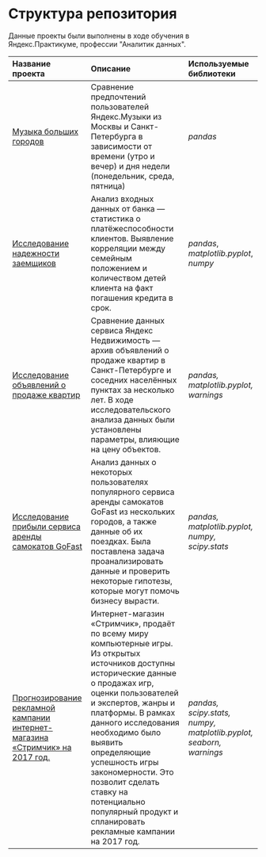 # Структура репозитория
Данные проекты были выполнены в ходе обучения в Яндекс.Практикуме, профессии "Аналитик данных".

| **Название проекта**                            | **Описание**        | **Используемые библиотеки**     |
|:------------------------------------------------| :-------------------|:--------------------------------|
| [Музыка больших городов](yandex_music_project)  | Сравнение предпочтений пользователей Яндекс.Музыки из Москвы и Санкт-Петербурга в зависимости от времени (утро и вечер) и дня недели (понедельник, среда, пятница) | *pandas* |
| [Исследование надежности заемщиков](bank_project)| Анализ входных данных от банка — статистика о платёжеспособности клиентов. Выявление корреляции между семейным положением и количеством детей клиента на факт погашения кредита в срок. | *pandas*, *matplotlib.pyplot*, *numpy*|
| [Исследование объявлений о продаже квартир](apartment_project)| Сравнение данных сервиса Яндекс Недвижимость — архив объявлений о продаже квартир в Санкт-Петербурге и соседних населённых пунктах за несколько лет. В ходе исследовательского анализа данных были установлены параметры, влияющие на цену объектов. | *pandas, matplotlib.pyplot, warnings*|
|  [Исследование прибыли сервиса аренды самокатов GoFast](gofast_revenue_project)| Анализ данных о некоторых пользователях популярного сервиса аренды самокатов GoFast из нескольких городов, а также данные об их поездках. Была поставлена задача проанализировать данные и проверить некоторые гипотезы, которые могут помочь бизнесу вырасти. | *pandas, matplotlib.pyplot, numpy, scipy.stats*|
| [Прогнозирование рекламной кампании интернет-магазина «Стримчик» на 2017 год.](advertising_campaign)| Интернет-магазин «Стримчик», продаёт по всему миру компьютерные игры. Из открытых источников доступны исторические данные о продажах игр, оценки пользователей и экспертов, жанры и платформы. В рамках данного исследования необходимо было выявить определяющие успешность игры закономерности. Это позволит сделать ставку на потенциально популярный продукт и спланировать рекламные кампании на 2017 год. | *pandas, scipy.stats, numpy, matplotlib.pyplot, seaborn, warnings*|

